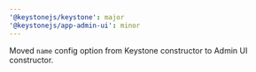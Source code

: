 ```yaml
---
'@keystonejs/keystone': major
'@keystonejs/app-admin-ui': minor
---
```


Moved `name` config option from Keystone constructor to Admin UI constructor.
